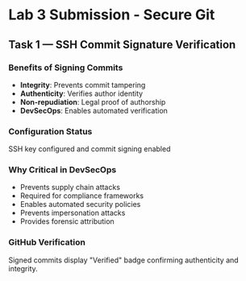 # Lab 3 Submission - Secure Git

## Task 1 — SSH Commit Signature Verification

### Benefits of Signing Commits
- **Integrity**: Prevents commit tampering
- **Authenticity**: Verifies author identity
- **Non-repudiation**: Legal proof of authorship
- **DevSecOps**: Enables automated verification

### Configuration Status
SSH key configured and commit signing enabled

### Why Critical in DevSecOps
- Prevents supply chain attacks
- Required for compliance frameworks
- Enables automated security policies
- Prevents impersonation attacks
- Provides forensic attribution

### GitHub Verification
Signed commits display "Verified" badge confirming authenticity and integrity.
